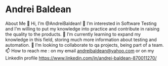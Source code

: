 # Andrei Baldean
 About Me
 👋 Hi, I’m @AndreiBaldean!
👀 I’m interested in Software Testing and I'm willing to put my knowledge into practice and contribute in raising the quality to the products.
🌱 I’m currently learning to expand my knowledge in this field, storing much more information about testing and automation.
💞️ I’m looking to collaborate to qa projects, being part of a team.
📫 How to reach me : on my email andreibaldean@yahoo.com or on my LinkedIn profile https://www.linkedin.com/in/andrei-baldean-870011270/
